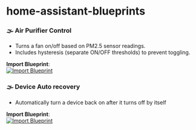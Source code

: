# home-assistant-blueprints

### 🌫️ Air Purifier Control

- Turns a fan on/off based on PM2.5 sensor readings.
- Includes hysteresis (separate ON/OFF thresholds) to prevent toggling.

**Import Blueprint**:  
[![Import Blueprint](https://my.home-assistant.io/badges/blueprint_import.svg)](https://my.home-assistant.io/redirect/blueprint_import/?blueprint_url=https://raw.githubusercontent.com/mdorchain/home-assistant-blueprints/refs/heads/main/blueprints/air-purifier.yaml)

### 🌫️ Device Auto recovery

- Automatically turn a device back on after it turns off by itself

**Import Blueprint**:  
[![Import Blueprint](https://my.home-assistant.io/badges/blueprint_import.svg)](https://my.home-assistant.io/redirect/blueprint_import/?blueprint_url=https://raw.githubusercontent.com/mdorchain/home-assistant-blueprints/refs/heads/main/blueprints/air-purifier.yaml)
